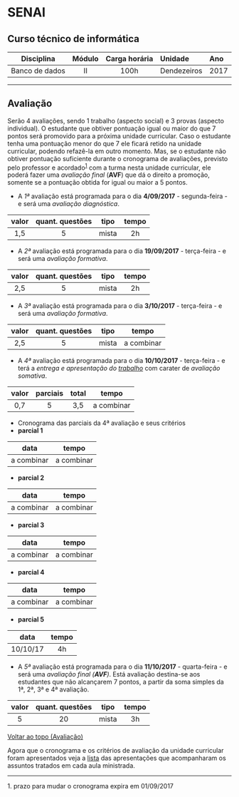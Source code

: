 # SENAI

## Curso técnico de informática

|Disciplina|Módulo|Carga horária|Unidade|Ano|
|----------|:----:|:-----------:|:------|:--|
|Banco de dados|II|100h|Dendezeiros|2017|

---

## Avaliação

Serão 4 avaliações, sendo 1 trabalho (aspecto social) e 3 provas (aspecto individual). O estudante que obtiver pontuação igual ou  maior do que 7 pontos será promovido para a próxima unidade curricular. Caso o estudante tenha uma pontuação menor do que 7 ele ficará retido na unidade curricular, podendo refazê-la em outro momento.
Mas, se o estudante não obtiver pontuação suficiente durante o cronograma de avaliações, previsto pelo professor e acordado<sup>[1](#myfootnote1)</sup> com a turma nesta unidade curricular, ele poderá fazer uma *avaliação final* (**AVF**) que dá o direito a promoção, somente se a pontuação obtida for igual ou maior a 5 pontos.

- A *1ª* avaliação está programada para o dia **4/09/2017** - segunda-feira - e será uma *avaliação diagnóstica*.

|valor|quant. questões|tipo|tempo|
|:---:|:-------------:|:--:|:---:|
|1,5|5|mista|2h|

- A *2ª* avaliação está programada para o dia **19/09/2017** - terça-feira - e será uma *avaliação formativa*.

|valor|quant. questões|tipo|tempo|
|:---:|:-------------:|:--:|:---:|
|2,5|5|mista|2h|

- A *3ª* avaliação está programada para o dia **3/10/2017** - terça-feira - e será uma *avaliação formativa*.

|valor|quant. questões|tipo|tempo|
|:---:|:-------------:|:--:|:---:|
|2,5|5|mista|a combinar|

- A *4ª* avaliação está programada para o dia **10/10/2017** - terça-feira - e terá a *entrega e apresentação do [trabalho](https://github.com/tmenegaz/db_dendezeiros/blob/master/trabalho.md#trabalho)* com carater de *avaliação somativa*.

|valor|parciais|total|tempo|
|:---:|:-------------:|:--:|:---:|
|0,7|5|3,5|a combinar|


- Cronograma das parciais da 4ª avaliação e seus critérios 
- **parcial 1**

|data|tempo|
|:--:|:---:|
|a combinar|a combinar|

- **parcial 2**

|data|tempo|
|:--:|:---:|
|a combinar|a combinar|

- **parcial 3**

|data|tempo|
|:--:|:---:|
|a combinar|a combinar|

- **parcial 4**

|data|tempo|
|:--:|:---:|
|a combinar|a combinar|

- **parcial 5**

|data|tempo|
|:--:|:---:|
|10/10/17|4h|


- A *5ª* avaliação está programada para o dia **11/10/2017** - quarta-feira - e será uma *avaliação final (**AVF**)*. Está avaliação destina-se aos estudantes que não alcançarem 7 pontos, a partir da soma simples da 1ª, 2ª, 3ª e 4ª avaliação.

|valor|quant. questões|tipo|tempo|
|:---:|:-------------:|:--:|:---:|
|5| 20 | mista |3h|

[Voltar ao topo (Avaliação)](#avaliação)

Agora que o cronograma e os critérios de avaliação da unidade curricular foram apresentados veja a [lista](https://github.com/tmenegaz/db_dendezeiros/blob/master/lista.md#lista-de-aulas) das apresentações que acompanharam os assuntos tratados em cada aula ministrada. 

---

<a name="myfootnote1">1.</a> prazo para mudar o cronograma expira em 01/09/2017 